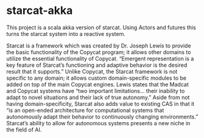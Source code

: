 # starcat-akka
This project is a scala akka version of starcat. Using Actors and futures this turns the starcat system into a reactive system.

Starcat is a framework which was created by Dr. Joseph Lewis to provide the basic
functionality of the Copycat program; it allows other domains to utilize the essential
functionality of Copycat. “Emergent representation is a key feature of Starcat’s functioning
and adaptive behavior is the desired result that it supports.” Unlike Copycat, the Starcat
framework is not specific to any domain; it allows custom domain-specific modules to be
added on top of the main Copycat engines. Lewis states that the Madcat and Copycat
systems have “two important limitations… their inability to adapt to novel situations and
their lack of true autonomy.” Aside from not having domain-specificity, Starcat also adds
value to existing CAS in that it “is an open-ended architecture for computational systems that
autonomously adapt their behavior to continuously changing environments.” Starcat’s
ability to allow for autonomous systems presents a new niche in the field of AI.
